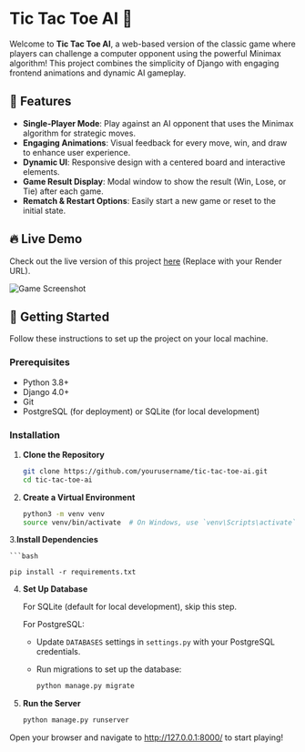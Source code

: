 # Tic Tac Toe AI 🎲

Welcome to **Tic Tac Toe AI**, a web-based version of the classic game where players can challenge a computer opponent using the powerful Minimax algorithm! This project combines the simplicity of Django with engaging frontend animations and dynamic AI gameplay.

## 🌟 Features

- **Single-Player Mode**: Play against an AI opponent that uses the Minimax algorithm for strategic moves.
- **Engaging Animations**: Visual feedback for every move, win, and draw to enhance user experience.
- **Dynamic UI**: Responsive design with a centered board and interactive elements.
- **Game Result Display**: Modal window to show the result (Win, Lose, or Tie) after each game.
- **Rematch & Restart Options**: Easily start a new game or reset to the initial state.

## 🔥 Live Demo

Check out the live version of this project [here](https://your-app-name.onrender.com) (Replace with your Render URL).

![Game Screenshot](https://your-github-image-url) <!-- Screenshot of the gameplay (replace with actual URL) -->

## 🚀 Getting Started

Follow these instructions to set up the project on your local machine.

### Prerequisites

- Python 3.8+
- Django 4.0+
- Git
- PostgreSQL (for deployment) or SQLite (for local development)

### Installation

1. **Clone the Repository**

   ```bash
   git clone https://github.com/yourusername/tic-tac-toe-ai.git
   cd tic-tac-toe-ai
2. **Create a Virtual Environment**
   
   ```bash
   python3 -m venv venv
   source venv/bin/activate  # On Windows, use `venv\Scripts\activate`
3.**Install Dependencies**

    ```bash
    
    pip install -r requirements.txt
4. **Set Up Database**

   For SQLite (default for local development), skip this step.

   For PostgreSQL:
   - Update `DATABASES` settings in `settings.py` with your PostgreSQL credentials.
   - Run migrations to set up the database:

      ```bash
     python manage.py migrate
     ```

5. **Run the Server**

    ```bash
   python manage.py runserver

  Open your browser and navigate to http://127.0.0.1:8000/ to start playing!
   
